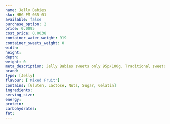 ```yaml
---
name: Jelly Babies
sku: HBG-PM-035-01
available: false
purchase_option: 2
price: 0.0095
cost_price: 0.0038
container_water_weight: 919
container_sweets_weight: 0
width: 
height: 
depth: 
weight: 0
meta_description: Jelly Babies sweets only 95p/100g. Traditional sweets and more at Humbugs Confectionery Store. Specialists in satisfying your sweet tooth!
brand: 
type: [Jelly]
flavour: ['Mixed Fruit']
contains: [Gluten, Lactose, Nuts, Sugar, Gelatin]
ingredients: 
serving_size: 
energy: 
protein: 
carbohydrates: 
fat: 
---
```

